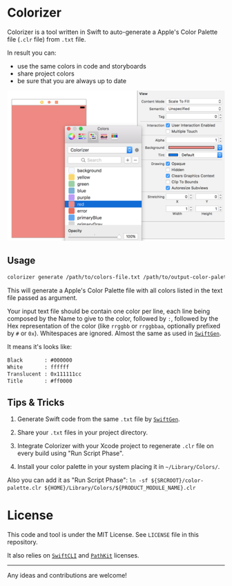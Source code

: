 # Colorizer

Colorizer is a tool written in Swift to auto-generate a Apple's Color Palette file (`.clr` file) from `.txt` file.

In result you can:
* use the same colors in code and storyboards
* share project colors
* be sure that you are always up to date

<img src="Examples/xcode1.png" width="646">

## Usage

```sh
colorizer generate /path/to/colors-file.txt /path/to/output-color-palette-file.clr
```

This will generate a Apple's Color Palette file with all colors listed in the text file passed as argument.

Your input text file should be contain one color per line, each line being composed by the Name to give to the color, followed by `:`, followed by the Hex representation of the color (like `rrggbb` or `rrggbbaa`, optionally prefixed by `#` or `0x`). Whitespaces are ignored. Almost the same as used in [`SwiftGen`](https://github.com/AliSoftware/SwiftGen/).

It means it's looks like:

```
Black       : #000000
White       : ffffff
Translucent : 0x111111cc
Title       : #ff0000
```

## Tips & Tricks

1. Generate Swift code from the same `.txt` file by [`SwiftGen`](https://github.com/AliSoftware/SwiftGen/).

2. Share your `.txt` files in your project directory.

3. Integrate Colorizer with your Xcode project to regenerate `.clr` file on every build using "Run Script Phase".

4. Install your color palette in your system placing it in `~/Library/Colors/`.

  Also you can add it as "Run Script Phase": `ln -sf ${SRCROOT}/color-palette.clr ${HOME}/Library/Colors/${PRODUCT_MODULE_NAME}.clr`

# License

This code and tool is under the MIT License. See `LICENSE` file in this repository.

It also relies on [`SwiftCLI`](https://github.com/jakeheis/SwiftCLI/blob/master/LICENSE) and [`PathKit`](https://github.com/kylef/PathKit/blob/master/LICENSE) licenses.

---

Any ideas and contributions are welcome!
